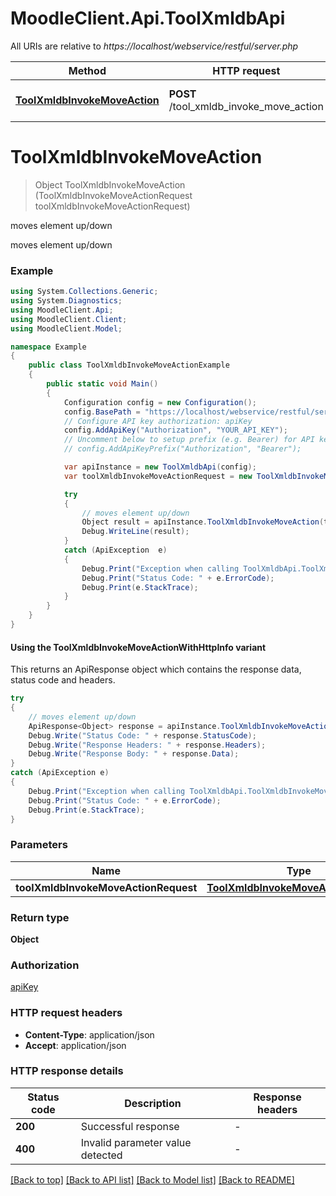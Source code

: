 # MoodleClient.Api.ToolXmldbApi

All URIs are relative to *https://localhost/webservice/restful/server.php*

| Method | HTTP request | Description |
|--------|--------------|-------------|
| [**ToolXmldbInvokeMoveAction**](ToolXmldbApi.md#toolxmldbinvokemoveaction) | **POST** /tool_xmldb_invoke_move_action | moves element up/down |

<a id="toolxmldbinvokemoveaction"></a>
# **ToolXmldbInvokeMoveAction**
> Object ToolXmldbInvokeMoveAction (ToolXmldbInvokeMoveActionRequest toolXmldbInvokeMoveActionRequest)

moves element up/down

moves element up/down

### Example
```csharp
using System.Collections.Generic;
using System.Diagnostics;
using MoodleClient.Api;
using MoodleClient.Client;
using MoodleClient.Model;

namespace Example
{
    public class ToolXmldbInvokeMoveActionExample
    {
        public static void Main()
        {
            Configuration config = new Configuration();
            config.BasePath = "https://localhost/webservice/restful/server.php";
            // Configure API key authorization: apiKey
            config.AddApiKey("Authorization", "YOUR_API_KEY");
            // Uncomment below to setup prefix (e.g. Bearer) for API key, if needed
            // config.AddApiKeyPrefix("Authorization", "Bearer");

            var apiInstance = new ToolXmldbApi(config);
            var toolXmldbInvokeMoveActionRequest = new ToolXmldbInvokeMoveActionRequest(); // ToolXmldbInvokeMoveActionRequest | 

            try
            {
                // moves element up/down
                Object result = apiInstance.ToolXmldbInvokeMoveAction(toolXmldbInvokeMoveActionRequest);
                Debug.WriteLine(result);
            }
            catch (ApiException  e)
            {
                Debug.Print("Exception when calling ToolXmldbApi.ToolXmldbInvokeMoveAction: " + e.Message);
                Debug.Print("Status Code: " + e.ErrorCode);
                Debug.Print(e.StackTrace);
            }
        }
    }
}
```

#### Using the ToolXmldbInvokeMoveActionWithHttpInfo variant
This returns an ApiResponse object which contains the response data, status code and headers.

```csharp
try
{
    // moves element up/down
    ApiResponse<Object> response = apiInstance.ToolXmldbInvokeMoveActionWithHttpInfo(toolXmldbInvokeMoveActionRequest);
    Debug.Write("Status Code: " + response.StatusCode);
    Debug.Write("Response Headers: " + response.Headers);
    Debug.Write("Response Body: " + response.Data);
}
catch (ApiException e)
{
    Debug.Print("Exception when calling ToolXmldbApi.ToolXmldbInvokeMoveActionWithHttpInfo: " + e.Message);
    Debug.Print("Status Code: " + e.ErrorCode);
    Debug.Print(e.StackTrace);
}
```

### Parameters

| Name | Type | Description | Notes |
|------|------|-------------|-------|
| **toolXmldbInvokeMoveActionRequest** | [**ToolXmldbInvokeMoveActionRequest**](ToolXmldbInvokeMoveActionRequest.md) |  |  |

### Return type

**Object**

### Authorization

[apiKey](../README.md#apiKey)

### HTTP request headers

 - **Content-Type**: application/json
 - **Accept**: application/json


### HTTP response details
| Status code | Description | Response headers |
|-------------|-------------|------------------|
| **200** | Successful response |  -  |
| **400** | Invalid parameter value detected |  -  |

[[Back to top]](#) [[Back to API list]](../README.md#documentation-for-api-endpoints) [[Back to Model list]](../README.md#documentation-for-models) [[Back to README]](../README.md)

